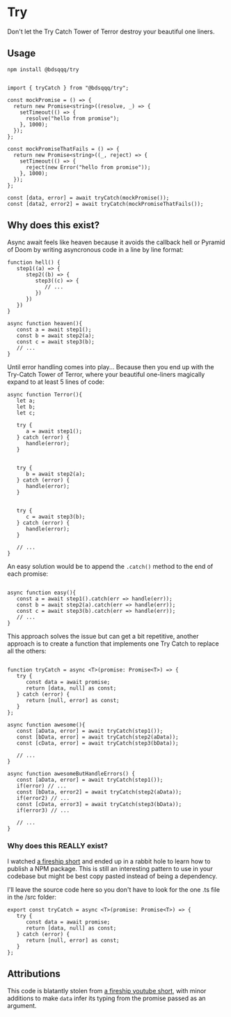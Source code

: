 # Try

Don't let the Try Catch Tower of Terror destroy your beautiful one liners.

## Usage

```
npm install @bdsqqq/try
```

```TS

import { tryCatch } from "@bdsqqq/try";

const mockPromise = () => {
  return new Promise<string>((resolve, _) => {
    setTimeout(() => {
      resolve("hello from promise");
    }, 1000);
  });
};

const mockPromiseThatFails = () => {
  return new Promise<string>((_, reject) => {
    setTimeout(() => {
      reject(new Error("hello from promise"));
    }, 1000);
  });
};

const [data, error] = await tryCatch(mockPromise());
const [data2, error2] = await tryCatch(mockPromiseThatFails());
```

## Why does this exist?

Async await feels like heaven because it avoids the callback hell or Pyramid of Doom by writing asyncronous code in a line by line format:

```TS
function hell() {
   step1((a) => {
      step2((b) => {
         step3((c) => {
            // ...
         })
      })
   })
}

async function heaven(){
   const a = await step1();
   const b = await step2(a);
   const c = await step3(b);
   // ...
}

```

Until error handling comes into play... Because then you end up with the Try-Catch Tower of Terror, where your beautiful one-liners magically expand to at least 5 lines of code:

```TS
async function Terror(){
   let a;
   let b;
   let c;

   try {
      a = await step1();
   } catch (error) {
      handle(error);
   }


   try {
      b = await step2(a);
   } catch (error) {
      handle(error);
   }


   try {
      c = await step3(b);
   } catch (error) {
      handle(error);
   }

   // ...
}

```

An easy solution would be to append the `.catch()` method to the end of each promise:

```TS

async function easy(){
   const a = await step1().catch(err => handle(err));
   const b = await step2(a).catch(err => handle(err));
   const c = await step3(b).catch(err => handle(err));
   // ...
}

```

This approach solves the issue but can get a bit repetitive, another approach is to create a function that implements one Try Catch to replace all the others:

```TS

function tryCatch = async <T>(promise: Promise<T>) => {
   try {
      const data = await promise;
      return [data, null] as const;
   } catch (error) {
      return [null, error] as const;
   }
};

async function awesome(){
   const [aData, error] = await tryCatch(step1());
   const [bData, error] = await tryCatch(step2(aData));
   const [cData, error] = await tryCatch(step3(bData));

   // ...
}

async function awesomeButHandleErrors() {
   const [aData, error] = await tryCatch(step1());
   if(error) // ...
   const [bData, error2] = await tryCatch(step2(aData));
   if(error2) // ...
   const [cData, error3] = await tryCatch(step3(bData));
   if(error3) // ...

   // ...
}

```

### Why does this REALLY exist?

I watched [a fireship short](https://www.youtube.com/watch?v=ITogH7lJTyE) and ended up in a rabbit hole to learn how to publish a NPM package. This is still an interesting pattern to use in your codebase but might be best copy pasted instead of being a dependency.

I'll leave the source code here so you don't have to look for the one .ts file in the /src folder:

```TS
export const tryCatch = async <T>(promise: Promise<T>) => {
   try {
      const data = await promise;
      return [data, null] as const;
   } catch (error) {
      return [null, error] as const;
   }
};
```

## Attributions

This code is blatantly stolen from [a fireship youtube short](https://www.youtube.com/watch?v=ITogH7lJTyE), with minor additions to make `data` infer its typing from the promise passed as an argument.
